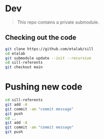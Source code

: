 # Dev

> This repo contains a private submodule.

## Checking out the code

```bash
git clone https://github.com/etalab/sill
cd etalab
git submodule update --init --recursive
cd sill-referents
git checkout main
```

# Pushing new code

```bash
cd sill-referents
git add -A
git commit -am "commit message"
git push
cd ..
git add -A
git commit -am "commit message"
git push
```

